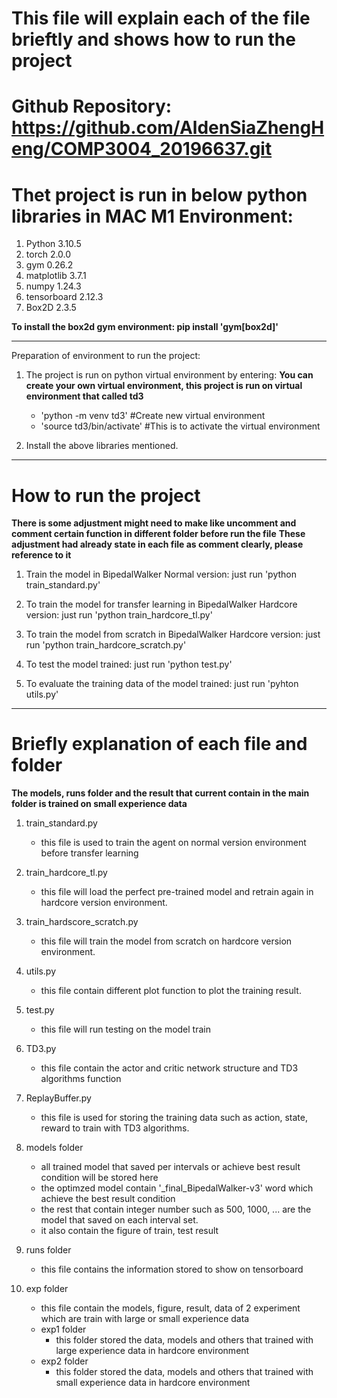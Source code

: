 # This file will explain each of the file brieftly and shows how to run the project

# Github Repository: https://github.com/AldenSiaZhengHeng/COMP3004_20196637.git

# Thet project is run in below python libraries in MAC M1 Environment:
1. Python 3.10.5
2. torch 2.0.0
3. gym 0.26.2
4. matplotlib 3.7.1
5. numpy 1.24.3
6. tensorboard 2.12.3
7. Box2D 2.3.5

**To install the box2d gym environment: pip install 'gym[box2d]'**

-----------------------------------------
Preparation of environment to run the project:
1. The project is run on python virtual environment by entering:
    **You can create your own virtual environment, this project is run on virtual environment that called td3**
    - 'python -m venv td3' #Create new virtual environment
    - 'source td3/bin/activate' #This is to activate the virtual environment

2. Install the above libraries mentioned.

-----------------------------------------
# How to run the project
**There is some adjustment might need to make like uncomment and comment certain function in different folder before run the file**
**These adjustment had already state in each file as comment clearly, please reference to it**

1. Train the model in BipedalWalker Normal version: just run 'python train_standard.py'

2. To train the model for transfer learning in BipedalWalker Hardcore version: just run 'python train_hardcore_tl.py'

3. To train the model from scratch in BipedalWalker Hardcore version: just run 'python train_hardcore_scratch.py'

4. To test the model trained: just run 'python test.py'

5. To evaluate the training data of the model trained: just run 'pyhton utils.py'

-----------------------------------------
# Briefly explanation of each file and folder
**The models, runs folder and the result that current contain in the main folder is trained on small experience data**

1. train_standard.py
    - this file is used to train the agent on normal version environment before transfer learning

2. train_hardcore_tl.py
    - this file will load the perfect pre-trained model and retrain again in hardcore version environment.

3. train_hardscore_scratch.py
    - this file will train the model from scratch on hardcore version environment.

4. utils.py
    - this file contain different plot function to plot the training result.

5. test.py
    - this file will run testing on the model train

6. TD3.py
    - this file contain the actor and critic network structure and TD3 algorithms function

7. ReplayBuffer.py
    - this file is used for storing the training data such as action, state, reward to train with TD3 algorithms.

8. models folder
    - all trained model that saved per intervals or achieve best result condition will be stored here
    - the optimzed model contain '_final_BipedalWalker-v3' word which achieve the best result condition
    - the rest that contain integer number such as 500, 1000, ... are the model that saved on each interval set.
    - it also contain the figure of train, test result

9. runs folder
    - this file contains the information stored to show on tensorboard

10. exp folder
    - this file contain the models, figure, result, data of 2 experiment which are train with large or small experience data
    - exp1 folder
        - this folder stored the data, models and others that trained with large experience data in hardcore environment
    - exp2 folder
        - this folder stored the data, models and others that trained with small experience data in hardcore environment

